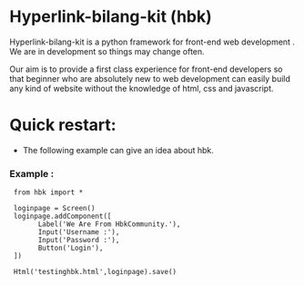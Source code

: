 # Hyperlink-bilang-kit (hbk)
     
 Hyperlink-bilang-kit is a python framework for front-end web development . We are in development so things may  change often.
     
 Our aim is to provide a first class experience for front-end developers so that beginner who are 
 absolutely new to web development can easily build any kind of website without the knowledge of 
 html, css and javascript.
     
# Quick restart:

   * The following example can give an idea about hbk.
    
### Example :

     from hbk import *
     
     loginpage = Screen()
     loginpage.addComponent([
           Label('We Are From HbkCommunity.'), 
           Input('Username :'),
           Input('Password :'),
           Button('Login'),
     ])
     
     Html('testinghbk.html',loginpage).save()
